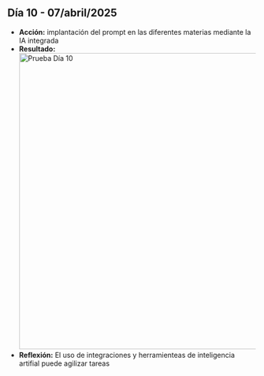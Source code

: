 ## Día 10 - 07/abril/2025  
  - **Acción:**   implantación del prompt en las diferentes materias mediante la IA integrada
  - **Resultado:** <img src="/assets/images/PruebaDia10.png" alt="Prueba Día 10" width="600" />
  - **Reflexión:** El uso de integraciones y herramienteas de inteligencia artifial puede agilizar tareas